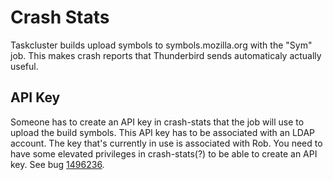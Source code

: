 Crash Stats
===========

Taskcluster builds upload symbols to symbols.mozilla.org with the "Sym" job. This makes crash reports that Thunderbird sends automaticaly actually useful.

## API Key

Someone has to create an API key in crash-stats that the job will use to upload the build symbols. This API key has to be associated with an LDAP account. The key that's currently in use is associated with Rob. You need to have some elevated privileges in crash-stats(?) to be able to create an API key. See bug [1496236](http://bugzil.la/1496236).

 